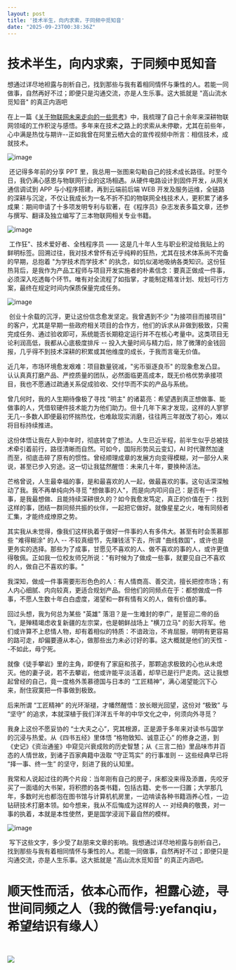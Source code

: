 ```yaml
---
layout: post
title: '技术半生，向内求索，于同频中觅知音'
date: "2025-09-23T00:38:36Z"
---
```

技术半生，向内求索，于同频中觅知音
=================

想通过详尽地袒露与剖析自己，找到那些与我有着相同情怀与秉性的人。若能一同做事，自然再好不过；即便只是沟通交流，亦是人生乐事。这大抵就是 "高山流水觅知音" 的真正内涵吧

​在上一篇《[关于物联网未来走向的一些思考](https://mp.weixin.qq.com/s/Hozv_KERHWpRChFfv8fy3w "关于物联网未来走向的一些思考")》中，我梳理了自己十余年来深耕物联网领域的工作积淀与感悟。多年来在技术之路上的求索从未停歇，尤其在前些年，心中满是热忱与期许--正如我曾在阿里云栖大会的宣传视频中所言：相信技术，成就技术。

![image](https://img2024.cnblogs.com/blog/11611/202509/11611-20250922182624413-567036106.png)

 还记得多年前的分享 PPT 里，我总用一张图来勾勒自己的技术成长路径。时至今日，我仍满心感恩与物联网行业的这场相遇。从硬件电路设计到固件开发，从网关通信调试到 APP 与小程序搭建，再到云端前后端 WEB 开发及服务运维，全链路的深耕与沉淀，不仅让我成长为一名不折不扣的物联网全栈技术人，更积累了诸多成果：期间申请了十多项发明专利与软著，在《程序员》杂志发表多篇文章，还参与撰写、翻译及独立编写了三本物联网相关专业书籍。

![image](https://img2024.cnblogs.com/blog/11611/202509/11611-20250922182639496-2088216865.png)

 工作狂"、技术爱好者、全栈程序员 —— 这是几十年人生与职业积淀给我贴上的鲜明标签。回溯过往，我对技术曾怀有近乎纯粹的狂热，尤其在技术体系尚不完备的早期，总抱着 "为学技术而学技术" 的执念，如饥似渴地吸纳各类知识。这份狂热背后，是我作为产品工程师与项目开发实施者的朴素信念：要真正做成一件事，必须深入吃透每个环节。唯有对全流程了如指掌，才能制定精准计划、规划可行方案，最终在规定时间内保质保量完成任务。

![image](https://img2024.cnblogs.com/blog/11611/202509/11611-20250922182700177-418240761.png)

 创业十余载的沉浮，更让这份信念愈发坚定。我曾遇到不少 "为接项目而接项目" 的客户，尤其是早期一些政府相关项目的合作方，他们的诉求从非做到极致，只需完成任务、通过验收即可，系统能否长期稳定运行并不在核心考量中。这类项目无论利润高低，我都从心底极度排斥 -- 投入大量时间与精力后，除了微薄的金钱回报，几乎得不到技术深耕的积累或其他维度的成长，于我而言毫无价值。

近几年，市场环境愈发艰难：项目数量锐减，"劣币驱逐良币" 的现象愈发凸显。认认真真打磨产品、严控质量的团队，必然面临更高成本，既无价格优势承接项目，我也不愿通过疏通关系促成验收、交付华而不实的产品与系统。

曾几何时，我的人生期待像极了寻找 "明主" 的诸葛亮：希望遇到真正想做事、能做事的人，凭借软硬件技术能力为他们助力。但十几年下来才发现，这样的人寥寥无几--多数人即便最初怀揣热忱，也难敌现实消磨，往往两三年就改了初心，难以将目标持续推进。

这份体悟让我在人到中年时，彻底转变了想法。人生已近半程，前半生似乎总被技术牵引着前行，路径清晰而自然。可如今，国际形势风云变幻，AI 时代骤然加速而至，彻底击碎了原有的惯性。曾经顺理成章的发展方向变得模糊，对一部分人来说，甚至已步入穷途。这一切让我猛然醒悟：未来几十年，要换种活法。

芒格曾说，人生最幸福的事，是和最喜欢的人一起，做最喜欢的事。这句话深深触动了我。我不再单纯向外寻觅 "想做事的人"，而是向内叩问自己：是否有一件事，是我最想做、且能持续深耕很久的？如今我愈发笃定，真正的价值在于：找到这样的事，团结一群同频共振的伙伴，一起把它做好。就像星星之火，唯有同频者汇集，才能终成燎原之势。

其实我从未觉得，像我们这样执着于做好一件事的人有多伟大。甚至有时会羡慕那些 "难得糊涂" 的人 -- 不较真细节，先赚钱活下去，所谓 "曲线救国"，或许也是更务实的选择。那些为了成事，甘愿见不喜欢的人、做不喜欢的事的人，或许更值得敬佩。正如我一位校友师兄所说："有时候为了做成一些事，就要见自己不喜欢的人，做自己不喜欢的事。"

我深知，做成一件事需要形形色色的人：有人情商高、善交流，擅长把控市场；有人内心细腻、内向较真，更适合规划产品。但他们的同频点在于：都想做成一件事，不愿人生数十年白白虚度，渴望和一群有情有义的人，做有价值的事。

回过头想，我为何总为某些 "英雄" 落泪？是一生难封的李广，是誓迎二帝的岳飞，是殚精竭虑收复新疆的左宗棠，也是朝鲜战场上 "横刀立马" 的彭大将军。他们或许算不上悲情人物，却有着相似的特质：不谙政治，不肯屈服，明明有更容易的路可走，却偏要遵从本心，做那些出力未必讨好的事。这大概就是他们的天性 --不如此，毋宁死。

就像《徒手攀岩》里的主角，即便有了家庭和孩子，那颗追求极致的心也从未熄灭。他的妻子说，若不去攀岩，他或许能平淡活着，却早已是行尸走肉。这让我想起曾经的自己，竟一度格外羡慕德国与日本的 “工匠精神”，满心渴望能沉下心来，耐住寂寞把一件事做到极致。

后来所谓 “工匠精神” 的光环渐褪，才幡然醒悟：放长眼光回望，这份对 “极致” 与 “坚守” 的追求，本就深植于我们洋洋五千年的中华文化之中，何须向外寻觅？

我身上这份不愿妥协的 “士大夫之心”，究其根源，正是源于多年来对读书与国学的沉浸与热爱。从《四书五经》里体悟 “格物致知、诚意正心” 的修身之道，到《史记》《资治通鉴》中窥见兴衰成败的历史智慧；从《三言二拍》里品味市井百态的人情世故，到诸子百家典籍中汲取 “守正笃实” 的行事准则 -- 这些经典早已将 “择一事、终一生” 的坚守，刻进了我的认知里。

我常和人说起过往的两个片段：当年刚有自己的房子，床都没来得及添置，先咬牙买了一面墙的大书架，将积攒的各类书籍，包括古籍、史书一一归置；大学那几年，多数时光也都泡在图书馆与计算机机房里，一边啃读各种书籍涵养心性，一边钻研技术打磨本领。如今想来，我从不后悔成为这样的人 -- 对经典的敬畏，对一事的执着，本就是本性使然，更是国学浸润下最自然的模样。

![image](https://img2024.cnblogs.com/blog/11611/202509/11611-20250922182727578-440120457.png)

 写下这些文字，多少受了赵朋来文章的影响。我想通过详尽地袒露与剖析自己，找到那些与我有着相同情怀与秉性的人。若能一同做事，自然再好不过；即便只是沟通交流，亦是人生乐事。这大抵就是 "高山流水觅知音" 的真正内涵吧。

顺天性而活，依本心而作，袒露心迹，寻世间同频之人（我的微信号:yefanqiu，希望结识有缘人）
================================================

​

[![](http://service.t.sina.com.cn/widget/qmd/1804832611/0cef0e67/1.png)](http://weibo.com/u/1804832611?s=6uyXnP)